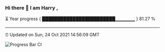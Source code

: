 ### Hi there 👋 I am Harry , 

⏳ Year progress { ████████████████████████▁▁▁▁▁▁ } 81.27 %

---

⏰ Updated on Sun, 24 Oct 2021 14:56:09 GMT

![Progress Bar CI](https://github.com/duykhang68/duykhang68/workflows/Progress%20Bar%20CI/badge.svg)
